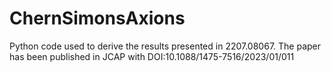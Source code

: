 # ChernSimonsAxions
Python code used to derive the results presented in 2207.08067. The paper has been published in JCAP with DOI:10.1088/1475-7516/2023/01/011
